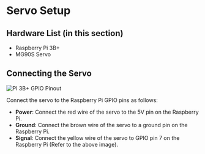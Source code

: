 # Servo Setup

## Hardware List (in this section)

- Raspberry Pi 3B+
- MG90S Servo

## Connecting the Servo

![PI 3B+ GPIO Pinout](https://www.researchgate.net/publication/346085998/figure/fig2/AS:1003233170444288@1616200835027/Raspberry-Pi-3-B-Pin-out-Diagram-From-Fig-3-out-of-40-pins-26-are-used-as-a-digital.png)

Connect the servo to the Raspberry Pi GPIO pins as follows:

- **Power**: Connect the red wire of the servo to the 5V pin on the Raspberry Pi.
- **Ground**: Connect the brown wire of the servo to a ground pin on the Raspberry Pi.
- **Signal**: Connect the yellow wire of the servo to GPIO pin 7 on the Raspberry Pi (Refer to the above image).
